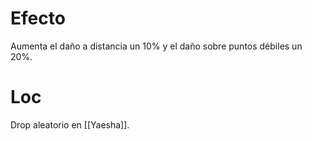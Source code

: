 # Efecto
Aumenta el daño a distancia un 10% y el daño sobre puntos débiles un 20%.
# Loc
Drop aleatorio en [[Yaesha]].